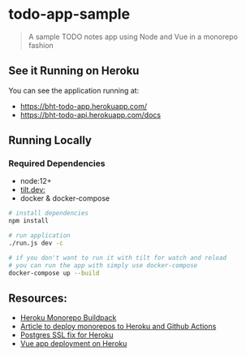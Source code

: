 # todo-app-sample

> A sample TODO notes app using Node and Vue in a monorepo fashion

## See it Running on Heroku

You can see the application running at:

-   https://bht-todo-app.herokuapp.com/
-   https://bht-todo-api.herokuapp.com/docs

## Running Locally

### Required Dependencies

-   node:12+
-   [tilt.dev:](https://tilt.dev/)
-   docker & docker-compose

```sh
# install dependencies
npm install

# run application
./run.js dev -c

# if you don't want to run it with tilt for watch and reload
# you can run the app with simply use docker-compose
docker-compose up --build
```

## Resources:

-   [Heroku Monorepo Buildpack](https://github.com/lstoll/heroku-buildpack-monorepo)
-   [Article to deploy monorepos to Heroku and Github Actions](https://blog.softup.co/how-to-deploy-a-monorepo-to-multiple-heroku-apps-using-github-actions/)
-   [Postgres SSL fix for Heroku](https://stackoverflow.com/questions/25000183/node-js-postgresql-error-no-pg-hba-conf-entry-for-host)
-   [Vue app deployment on Heroku](https://cli.vuejs.org/guide/deployment.html#heroku)
